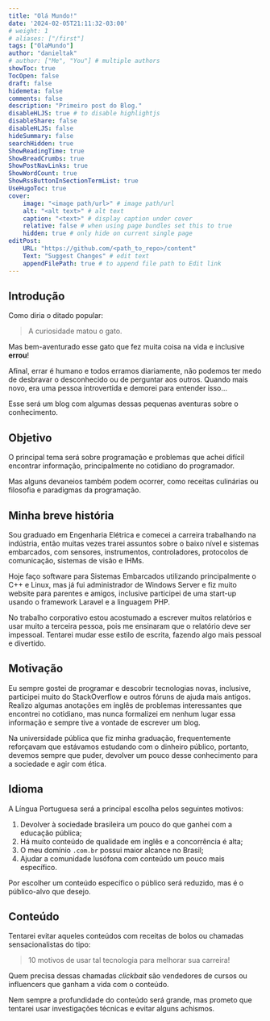 ```yaml
---
title: "Olá Mundo!"
date: '2024-02-05T21:11:32-03:00'
# weight: 1
# aliases: ["/first"]
tags: ["OlaMundo"]
author: "danieltak"
# author: ["Me", "You"] # multiple authors
showToc: true
TocOpen: false
draft: false
hidemeta: false
comments: false
description: "Primeiro post do Blog."
disableHLJS: true # to disable highlightjs
disableShare: false
disableHLJS: false
hideSummary: false
searchHidden: true
ShowReadingTime: true
ShowBreadCrumbs: true
ShowPostNavLinks: true
ShowWordCount: true
ShowRssButtonInSectionTermList: true
UseHugoToc: true
cover:
    image: "<image path/url>" # image path/url
    alt: "<alt text>" # alt text
    caption: "<text>" # display caption under cover
    relative: false # when using page bundles set this to true
    hidden: true # only hide on current single page
editPost:
    URL: "https://github.com/<path_to_repo>/content"
    Text: "Suggest Changes" # edit text
    appendFilePath: true # to append file path to Edit link
---
```


## Introdução

Como diria o ditado popular:

> A curiosidade matou o gato.

Mas bem-aventurado esse gato que fez muita coisa na vida e inclusive **errou**!

Afinal, errar é humano e todos erramos diariamente, não podemos ter medo de desbravar o desconhecido ou de perguntar aos outros.
Quando mais novo, era uma pessoa introvertida e demorei para entender isso...

Esse será um blog com algumas dessas pequenas aventuras sobre o conhecimento.

## Objetivo

O principal tema será sobre programação e problemas que achei difícil encontrar informação, principalmente no cotidiano do programador.

Mas alguns devaneios também podem ocorrer, como receitas culinárias ou filosofia e paradigmas da programação.

## Minha breve história

Sou graduado em Engenharia Elétrica e comecei a carreira trabalhando na indústria, então muitas vezes trarei assuntos sobre o baixo nível e sistemas embarcados, com sensores, instrumentos, controladores, protocolos de comunicação, sistemas de visão e IHMs.

Hoje faço software para Sistemas Embarcados utilizando principalmente o C++ e Linux, mas já fui administrador de Windows Server e fiz muito website para parentes e amigos, inclusive participei de uma start-up usando o framework Laravel e a linguagem PHP.

No trabalho corporativo estou acostumado a escrever muitos relatórios e usar muito a terceira pessoa, pois me ensinaram que o relatório deve ser impessoal.
Tentarei mudar esse estilo de escrita, fazendo algo mais pessoal e divertido.

## Motivação

Eu sempre gostei de programar e descobrir tecnologias novas, inclusive, participei muito do StackOverflow e outros fóruns de ajuda mais antigos.
Realizo algumas anotações em inglês de problemas interessantes que encontrei no cotidiano, mas nunca formalizei em nenhum lugar essa informação e sempre tive a vontade de escrever um blog.

Na universidade pública que fiz minha graduação, frequentemente reforçavam que estávamos estudando com o dinheiro público, portanto, devemos sempre que puder, devolver um pouco desse conhecimento para a sociedade e agir com ética.

## Idioma

A Língua Portuguesa será a principal escolha pelos seguintes motivos:

1. Devolver à sociedade brasileira um pouco do que ganhei com a educação pública;
2. Há muito conteúdo de qualidade em inglês e a concorrência é alta;
3. O meu domínio `.com.br` possui maior alcance no Brasil;
4. Ajudar a comunidade lusófona com conteúdo um pouco mais específico.

Por escolher um conteúdo específico o público será reduzido, mas é o público-alvo que desejo.

## Conteúdo

Tentarei evitar aqueles conteúdos com receitas de bolos ou chamadas sensacionalistas do tipo:

> 10 motivos de usar tal tecnologia para melhorar sua carreira!

Quem precisa dessas chamadas *clickbait* são vendedores de cursos ou influencers que ganham a vida com o conteúdo.

Nem sempre a profundidade do conteúdo será grande, mas prometo que tentarei usar investigações técnicas e evitar alguns achismos.

